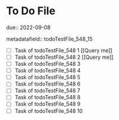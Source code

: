 # To Do File

due:: 2022-09-08

metadatafield:: todoTestFile_548_15

- [ ] Task of todoTestFile_548 1 [[Query me]]
- [ ] Task of todoTestFile_548 2 [[Query me]]
- [ ] Task of todoTestFile_548 3
- [ ] Task of todoTestFile_548 4
- [ ] Task of todoTestFile_548 5
- [ ] Task of todoTestFile_548 6
- [ ] Task of todoTestFile_548 7
- [ ] Task of todoTestFile_548 8
- [ ] Task of todoTestFile_548 9
- [ ] Task of todoTestFile_548 10